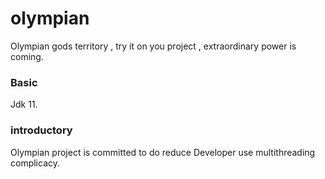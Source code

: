 # olympian
Olympian gods territory , try it on you project , extraordinary power is coming.

### Basic
Jdk 11.

### introductory
Olympian project is committed to do reduce Developer use multithreading complicacy.
